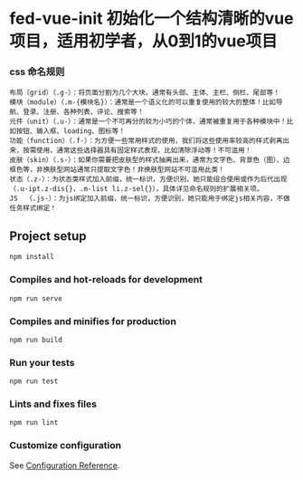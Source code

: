 # fed-vue-init 初始化一个结构清晰的vue项目，适用初学者，从0到1的vue项目
### css 命名规则
```
布局（grid）（.g-）：将页面分割为几个大块，通常有头部、主体、主栏、侧栏、尾部等！
模块（module）（.m-{模块名}）：通常是一个语义化的可以重复使用的较大的整体！比如导航、登录、注册、各种列表、评论、搜索等！
元件（unit）（.u-）：通常是一个不可再分的较为小巧的个体，通常被重复用于各种模块中！比如按钮、输入框、loading、图标等！
功能（function）（.f-）：为方便一些常用样式的使用，我们将这些使用率较高的样式剥离出来，按需使用，通常这些选择器具有固定样式表现，比如清除浮动等！不可滥用！
皮肤（skin）（.s-）：如果你需要把皮肤型的样式抽离出来，通常为文字色、背景色（图）、边框色等，非换肤型网站通常只提取文字色！非换肤型网站不可滥用此类！
状态（.z-）：为状态类样式加入前缀，统一标识，方便识别，她只能组合使用或作为后代出现（.u-ipt.z-dis{}，.m-list li.z-sel{}），具体详见命名规则的扩展相关项。
JS  （.js-）：为js绑定加入前缀，统一标识，方便识别，她只能用于绑定js相关内容，不做任务样式绑定！
```
## Project setup
```
npm install
```

### Compiles and hot-reloads for development
```
npm run serve
```

### Compiles and minifies for production
```
npm run build
```

### Run your tests
```
npm run test
```

### Lints and fixes files
```
npm run lint
```

### Customize configuration
See [Configuration Reference](https://cli.vuejs.org/config/).
